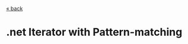 [« back](../README.md#do-you-need-to-know-how-to-implement-design-patterns)
# .net Iterator with Pattern-matching